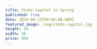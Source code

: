 ```yaml
---
title: State Capitol in Spring
published: true
date: 2024-09-13T09:04:00.000Z
featured_image: /img/state-capitol.jpg
height: 20
width: 16
price: 850
---
```

